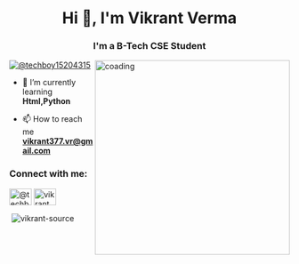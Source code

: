 <h1 align="center">Hi 👋, I'm Vikrant Verma</h1>
<h3 align="center">I'm a B-Tech CSE Student</h3>

<img align="right" alt="coading" width="350" src="https://camo.githubusercontent.com/7de37139d0b4c1ce40865e799b446c0e963a3dd8fb68d239707237c40604fa3d/68747470733a2f2f63646e2e6472696262626c652e636f6d2f75736572732f3733303730332f73637265656e73686f74732f363538313234332f6176656e746f2e676966">

<p align="left"> <a href="https://twitter.com/@techboy15204315" target="blank"><img src="https://img.shields.io/twitter/follow/@techboy15204315?logo=twitter&style=for-the-badge" alt="@techboy15204315" /></a> </p>

- 🌱 I’m currently learning **Html,Python**

- 📫 How to reach me **vikrant377.vr@gmail.com**

<h3 align="left">Connect with me:</h3>
<p align="left">
<a href="https://twitter.com/@techboy15204315" target="blank"><img align="center" src="https://raw.githubusercontent.com/rahuldkjain/github-profile-readme-generator/master/src/images/icons/Social/twitter.svg" alt="@techboy15204315" height="30" width="40" /></a>
<a href="https://instagram.com/vikrant_verma_16" target="blank"><img align="center" src="https://raw.githubusercontent.com/rahuldkjain/github-profile-readme-generator/master/src/images/icons/Social/instagram.svg" alt="vikrant_verma_16" height="30" width="40" /></a>
</p>

<p>&nbsp;<img align="center" src="https://github-readme-stats.vercel.app/api?username=vikrant-source&show_icons=true&locale=en" alt="vikrant-source" /></p>

